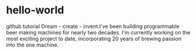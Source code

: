 # hello-world
github tutorial
Dream - create - invent
I've been building programmable beer making machines for nearly two decades. I'm currently working on the most exciting project to date, incorporating 20 years of brewing passion into the one machine.
